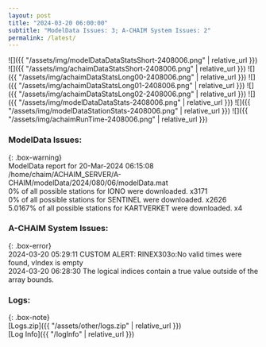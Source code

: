 ```yaml
---
layout: post
title: "2024-03-20 06:00:00"
subtitle: "ModelData Issues: 3; A-CHAIM System Issues: 2"
permalink: /latest/
---
```


![]({{ "/assets/img/modelDataDataStatsShort-2408006.png" | relative_url }})
![]({{ "/assets/img/achaimDataStatsShort-2408006.png" | relative_url }})
![]({{ "/assets/img/achaimDataStatsLong00-2408006.png" | relative_url }})
![]({{ "/assets/img/achaimDataStatsLong01-2408006.png" | relative_url }})
![]({{ "/assets/img/achaimDataStatsLong02-2408006.png" | relative_url }})
![]({{ "/assets/img/modelDataDataStats-2408006.png" | relative_url }})
![]({{ "/assets/img/modelDataStationStats-2408006.png" | relative_url }})
![]({{ "/assets/img/achaimRunTime-2408006.png" | relative_url }})


### ModelData Issues:  
  
{: .box-warning}  
 ModelData report for 20-Mar-2024 06:15:08   
 /home/chaim/ACHAIM_SERVER/A-CHAIM/modelData/2024/080/06/modelData.mat   
 0% of all possible stations for IONO were downloaded. x3171   
 0% of all possible stations for SENTINEL were downloaded. x2626   
 5.0167% of all possible stations for KARTVERKET were downloaded. x4   
  
### A-CHAIM System Issues:  
  
{: .box-error}  
2024-03-20 05:29:11 CUSTOM ALERT: RINEX303o:No valid times were found, vIndex is empty  
2024-03-20 06:28:30 The logical indices contain a true value outside of the array bounds.  

### Logs:  
  
{: .box-note}  
[Logs.zip]({{ "/assets/other/logs.zip" | relative_url }})  
[Log Info]({{ "/logInfo" | relative_url }})  
